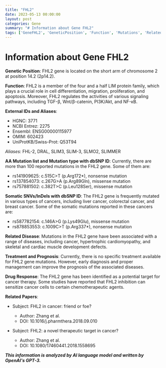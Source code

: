 ```yaml
---
title: "FHL2"
date: 2023-05-13 00:00:00
layout: post
categories: Gene
summary: "# Information about Gene FHL2"
tags: ['GeneFHL2', 'GeneticPosition', 'Function', 'Mutations', 'RelatedDiseases', 'DrugResponse', 'CancerTherapy', 'Prognosis']
---
```


# Information about Gene FHL2

**Genetic Position**: FHL2 gene is located on the short arm of chromosome 2 at position 14.2 (2p14.2).

**Function**: FHL2 is a member of the four and a half LIM protein family, which plays a crucial role in cell differentiation, migration, proliferation, and apoptosis. Moreover, FHL2 regulates the activities of various signaling pathways, including TGF-β, Wnt/β-catenin, PI3K/Akt, and NF-κB.

**External IDs and Aliases**:

- HGNC: 3771
- NCBI Entrez: 2275
- Ensembl: ENSG00000115977
- OMIM: 602423
- UniProtKB/Swiss-Prot: Q53T94

*Aliases:* FHL-2, DRAL, SLIM3, SLIM-3, SLMO2, SLIMMER

**AA Mutation list and Mutation type with dbSNP ID**: Currently, there are more than 100 reported mutations in the FHL2 gene. Some of them are:

- rs141909625: c.515C>T (p.Arg172*), nonsense mutation
- rs137854073: c.267G>A (p.Arg89Gln), missense mutation
- rs757881502: c.382T>C (p.Leu128Ser), missense mutation

**Somatic SNVs/InDels with dbSNP ID**: The FHL2 gene is frequently mutated in various types of cancers, including liver cancer, colorectal cancer, and breast cancer. Some of the somatic mutations reported in these cancers are:

- rs587782154: c.146A>G (p.Lys49Glu), missense mutation
- rs878853553: c.1009C>T (p.Arg337*), nonsense mutation

**Related Disease**: Mutations in the FHL2 gene have been associated with a range of diseases, including cancer, hypertrophic cardiomyopathy, and skeletal and cardiac muscle development defects.

**Treatment and Prognosis**: Currently, there is no specific treatment available for FHL2 gene mutations. However, early diagnosis and proper management can improve the prognosis of the associated diseases.

**Drug Response**: The FHL2 gene has been identified as a potential target for cancer therapy. Some studies have reported that FHL2 inhibition can sensitize cancer cells to certain chemotherapeutic agents.

**Related Papers**:

- Subject: FHL2 in cancer: friend or foe?
  - Author: Zhang et al.
  - DOI: 10.1016/j.pharmthera.2018.09.010

- Subject: FHL2: a novel therapeutic target in cancer?
  - Author: Zhang et al.
  - DOI: 10.1080/17460441.2018.1558695

**_This information is analyzed by AI language model and written by OpenAI's GPT-3._**